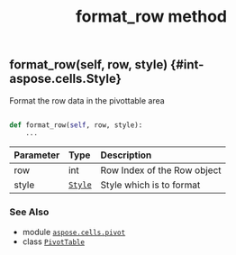 ﻿---
title: format_row method
second_title: Aspose.Cells for Python via .NET API References
description: 
type: docs
weight: 120
url: /aspose.cells.pivot/pivottable/format_row/
is_root: false
---

## format_row(self, row, style) {#int-aspose.cells.Style}

Format the row data in the pivottable area



```python

def format_row(self, row, style):
    ...
```


| Parameter | Type | Description |
| :- | :- | :- |
| row | int | Row Index of the Row object |
| style | [`Style`](/cells/python-net/aspose.cells/style) | Style which is to format |



### See Also
* module [`aspose.cells.pivot`](../../)
* class [`PivotTable`](/cells/python-net/aspose.cells.pivot/pivottable)
